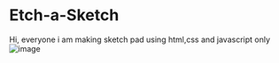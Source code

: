 # Etch-a-Sketch
Hi, everyone i am making sketch pad using html,css and javascript only
![image](https://github.com/AyushSGithub24/Etch-a-Sketch/assets/135719356/6b93b7f4-bc39-4ebd-b42e-df8c02040a34)

